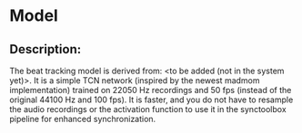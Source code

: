 # Model

## Description:
The beat tracking model is derived from: <to be added (not in the system yet)>. It is a simple TCN network (inspired by the newest madmom implementation) trained
on 22050 Hz recordings and 50 fps (instead of the original 44100 Hz and 100 fps). It is faster, and you do not have to resample the audio recordings 
or the activation function to use it in the synctoolbox pipeline for enhanced synchronization.

